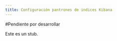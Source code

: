 ```yaml
---
title: Configuración pantrones de indices Kibana 
---
```

#Pendiente por desarrollar

Este es un stub.